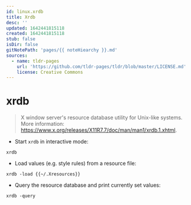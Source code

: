 ```yaml
---
id: linux.xrdb
title: Xrdb
desc: ''
updated: 1642441815118
created: 1642441815118
stub: false
isDir: false
gitNotePath: 'pages/{{ noteHiearchy }}.md'
sources:
  - name: tldr-pages
    url: 'https://github.com/tldr-pages/tldr/blob/master/LICENSE.md'
    license: Creative Commons
---
```

# xrdb

> X window server's resource database utility for Unix-like systems.
> More information: <https://www.x.org/releases/X11R7.7/doc/man/man1/xrdb.1.xhtml>.

- Start `xrdb` in interactive mode:

`xrdb`

- Load values (e.g. style rules) from a resource file:

`xrdb -load {{~/.Xresources}}`

- Query the resource database and print currently set values:

`xrdb -query`

